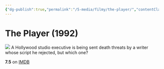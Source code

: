 ```yaml
---
{"dg-publish":true,"permalink":"/5-media/filmy/the-player/","contentClasses":"movie","tags":["to-watch","фильм","#Comedy","#Crime","#Drama"]}
---
```


# The Player (1992)
![](https://m.media-amazon.com/images/M/MV5BMjM5MDg0MjU3Ml5BMl5BanBnXkFtZTgwODQ0NjYxMTE@._V1_SX300.jpg)
A Hollywood studio executive is being sent death threats by a writer whose script he rejected, but which one?

**7.5** on [IMDB](https://www.imdb.com/title/tt0105151)
